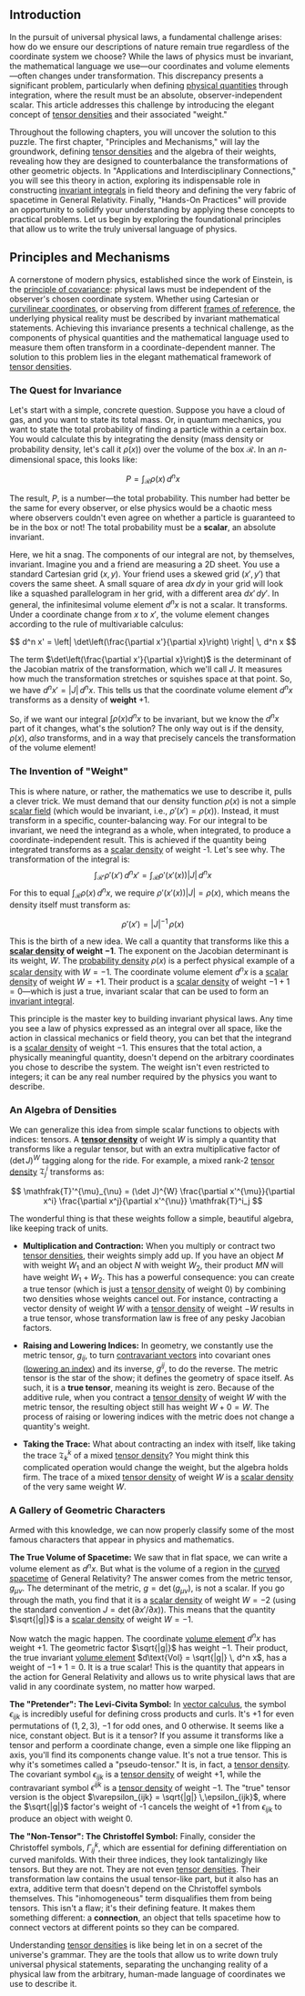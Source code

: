 ## Introduction
In the pursuit of universal physical laws, a fundamental challenge arises: how do we ensure our descriptions of nature remain true regardless of the coordinate system we choose? While the laws of physics must be invariant, the mathematical language we use—our coordinates and volume elements—often changes under transformation. This discrepancy presents a significant problem, particularly when defining [physical quantities](@article_id:176901) through integration, where the result must be an absolute, observer-independent scalar. This article addresses this challenge by introducing the elegant concept of [tensor densities](@article_id:158246) and their associated "weight."

Throughout the following chapters, you will uncover the solution to this puzzle. The first chapter, "Principles and Mechanisms," will lay the groundwork, defining [tensor densities](@article_id:158246) and the algebra of their weights, revealing how they are designed to counterbalance the transformations of other geometric objects. In "Applications and Interdisciplinary Connections," you will see this theory in action, exploring its indispensable role in constructing [invariant integrals](@article_id:184040) in field theory and defining the very fabric of spacetime in General Relativity. Finally, "Hands-On Practices" will provide an opportunity to solidify your understanding by applying these concepts to practical problems. Let us begin by exploring the foundational principles that allow us to write the truly universal language of physics.

## Principles and Mechanisms

A cornerstone of modern physics, established since the work of Einstein, is the [principle of covariance](@article_id:275314): physical laws must be independent of the observer's chosen coordinate system. Whether using Cartesian or [curvilinear coordinates](@article_id:178041), or observing from different [frames of reference](@article_id:168738), the underlying physical reality must be described by invariant mathematical statements. Achieving this invariance presents a technical challenge, as the components of physical quantities and the mathematical language used to measure them often transform in a coordinate-dependent manner. The solution to this problem lies in the elegant mathematical framework of [tensor densities](@article_id:158246).

### The Quest for Invariance

Let's start with a simple, concrete question. Suppose you have a cloud of gas, and you want to state its total mass. Or, in quantum mechanics, you want to state the total probability of finding a particle within a certain box. You would calculate this by integrating the density (mass density or probability density, let's call it $\rho(x)$) over the volume of the box $\mathcal{R}$. In an $n$-dimensional space, this looks like:

$$
P = \int_{\mathcal{R}} \rho(x) \, d^n x
$$

The result, $P$, is a number—the total probability. This number had better be the same for every observer, or else physics would be a chaotic mess where observers couldn't even agree on whether a particle is guaranteed to be in the box or not! The total probability must be a **scalar**, an absolute invariant.

Here, we hit a snag. The components of our integral are not, by themselves, invariant. Imagine you and a friend are measuring a 2D sheet. You use a standard Cartesian grid $(x, y)$. Your friend uses a skewed grid $(x', y')$ that covers the same sheet. A small square of area $dx\,dy$ in your grid will look like a squashed parallelogram in her grid, with a different area $dx'\,dy'$. In general, the infinitesimal volume element $d^n x$ is not a scalar. It transforms. Under a coordinate change from $x$ to $x'$, the volume element changes according to the rule of multivariable calculus:

$$
d^n x' = \left| \det\left(\frac{\partial x'}{\partial x}\right) \right| \, d^n x
$$

The term $\det\left(\frac{\partial x'}{\partial x}\right)$ is the determinant of the Jacobian matrix of the transformation, which we'll call $J$. It measures how much the transformation stretches or squishes space at that point. So, we have $d^n x' = |J| \, d^n x$. This tells us that the coordinate volume element $d^n x$ transforms as a density of **weight** $+1$.

So, if we want our integral $\int \rho(x) d^n x$ to be invariant, but we know the $d^n x$ part of it changes, what's the solution? The only way out is if the density, $\rho(x)$, *also* transforms, and in a way that precisely cancels the transformation of the volume element!

### The Invention of "Weight"

This is where nature, or rather, the mathematics we use to describe it, pulls a clever trick. We must demand that our density function $\rho(x)$ is not a simple [scalar field](@article_id:153816) (which would be invariant, i.e., $\rho'(x') = \rho(x)$). Instead, it must transform in a specific, counter-balancing way. For our integral to be invariant, we need the integrand as a whole, when integrated, to produce a coordinate-independent result. This is achieved if the quantity being integrated transforms as a [scalar density](@article_id:160944) of weight -1.
Let's see why. The transformation of the integral is:
$$
\int_{\mathcal{R}'} \rho'(x') \, d^n x' = \int_{\mathcal{R}} \rho'(x'(x)) |J| \, d^n x
$$
For this to equal $\int_{\mathcal{R}} \rho(x) \, d^n x$, we require $\rho'(x'(x))|J| = \rho(x)$, which means the density itself must transform as:

$$
\rho'(x') = |J|^{-1} \, \rho(x)
$$

This is the birth of a new idea. We call a quantity that transforms like this a **[scalar density](@article_id:160944) of weight $-1$**. The exponent on the Jacobian determinant is its weight, $W$. The [probability density](@article_id:143372) $\rho(x)$ is a perfect physical example of a [scalar density](@article_id:160944) with $W=-1$. The coordinate volume element $d^n x$ is a [scalar density](@article_id:160944) of weight $W=+1$. Their product is a [scalar density](@article_id:160944) of weight $-1+1=0$—which is just a true, invariant scalar that can be used to form an [invariant integral](@article_id:197366).

This principle is the master key to building invariant physical laws. Any time you see a law of physics expressed as an integral over all space, like the action in classical mechanics or field theory, you can bet that the integrand is a [scalar density](@article_id:160944) of weight $-1$. This ensures that the total action, a physically meaningful quantity, doesn't depend on the arbitrary coordinates you chose to describe the system. The weight isn't even restricted to integers; it can be any real number required by the physics you want to describe.

### An Algebra of Densities

We can generalize this idea from simple scalar functions to objects with indices: tensors. A **[tensor density](@article_id:190700)** of weight $W$ is simply a quantity that transforms like a regular tensor, but with an extra multiplicative factor of $(\det J)^W$ tagging along for the ride. For example, a mixed rank-2 [tensor density](@article_id:190700) $\mathfrak{T}^i_j$ transforms as:

$$
\mathfrak{T}'^{\mu}_{\nu} = (\det J)^{W} \frac{\partial x'^{\mu}}{\partial x^i} \frac{\partial x^j}{\partial x'^{\nu}} \mathfrak{T}^i_j
$$

The wonderful thing is that these weights follow a simple, beautiful algebra, like keeping track of units.

*   **Multiplication and Contraction:** When you multiply or contract two [tensor densities](@article_id:158246), their weights simply add up. If you have an object $M$ with weight $W_1$ and an object $N$ with weight $W_2$, their product $MN$ will have weight $W_1 + W_2$. This has a powerful consequence: you can create a true tensor (which is just a [tensor density](@article_id:190700) of weight 0) by combining two densities whose weights cancel out. For instance, contracting a vector density of weight $W$ with a [tensor density](@article_id:190700) of weight $-W$ results in a true tensor, whose transformation law is free of any pesky Jacobian factors.

*   **Raising and Lowering Indices:** In geometry, we constantly use the metric tensor, $g_{ij}$, to turn [contravariant vectors](@article_id:271989) into covariant ones ([lowering an index](@article_id:184441)) and its inverse, $g^{ij}$, to do the reverse. The metric tensor is the star of the show; it defines the geometry of space itself. As such, it is a **true tensor**, meaning its weight is zero. Because of the additive rule, when you contract a [tensor density](@article_id:190700) of weight $W$ with the metric tensor, the resulting object still has weight $W+0 = W$. The process of raising or lowering indices with the metric does not change a quantity's weight.

*   **Taking the Trace:** What about contracting an index with itself, like taking the trace $\mathfrak{T}^k_k$ of a mixed [tensor density](@article_id:190700)? You might think this complicated operation would change the weight, but the algebra holds firm. The trace of a mixed [tensor density](@article_id:190700) of weight $W$ is a [scalar density](@article_id:160944) of the very same weight $W$.

### A Gallery of Geometric Characters

Armed with this knowledge, we can now properly classify some of the most famous characters that appear in physics and mathematics.

**The True Volume of Spacetime:** We saw that in flat space, we can write a volume element as $d^n x$. But what is the volume of a region in the [curved spacetime](@article_id:184444) of General Relativity? The answer comes from the metric tensor, $g_{\mu\nu}$. The determinant of the metric, $g = \det(g_{\mu\nu})$, is not a scalar. If you go through the math, you find that it is a [scalar density](@article_id:160944) of weight $W=-2$ (using the standard convention $J = \det(\partial x' / \partial x)$). This means that the quantity $\sqrt{|g|}$ is a [scalar density](@article_id:160944) of weight $W=-1$.

Now watch the magic happen. The coordinate [volume element](@article_id:267308) $d^n x$ has weight $+1$. The geometric factor $\sqrt{|g|}$ has weight $-1$. Their product, the true invariant [volume element](@article_id:267308) $d\text{Vol} = \sqrt{|g|} \, d^n x$, has a weight of $-1+1=0$. It is a true scalar! This is the quantity that appears in the action for General Relativity and allows us to write physical laws that are valid in any coordinate system, no matter how warped.

**The "Pretender": The Levi-Civita Symbol:** In [vector calculus](@article_id:146394), the symbol $\epsilon_{ijk}$ is incredibly useful for defining cross products and curls. It's $+1$ for even permutations of $(1,2,3)$, $-1$ for odd ones, and 0 otherwise. It seems like a nice, constant object. But is it a tensor? If you assume it transforms like a tensor and perform a coordinate change, even a simple one like flipping an axis, you'll find its components change value. It's not a true tensor. This is why it's sometimes called a "pseudo-tensor." It is, in fact, a [tensor density](@article_id:190700). The covariant symbol $\epsilon_{ijk}$ is a [tensor density](@article_id:190700) of weight $+1$, while the contravariant symbol $\epsilon^{ijk}$ is a [tensor density](@article_id:190700) of weight $-1$. The "true" tensor version is the object $\varepsilon_{ijk} = \sqrt{|g|} \,\epsilon_{ijk}$, where the $\sqrt{|g|}$ factor's weight of -1 cancels the weight of $+1$ from $\epsilon_{ijk}$ to produce an object with weight 0.

**The "Non-Tensor": The Christoffel Symbol:** Finally, consider the Christoffel symbols, $\Gamma^k_{ij}$, which are essential for defining differentiation on curved manifolds. With their three indices, they look tantalizingly like tensors. But they are not. They are not even [tensor densities](@article_id:158246). Their transformation law contains the usual tensor-like part, but it also has an extra, additive term that doesn't depend on the Christoffel symbols themselves. This "inhomogeneous" term disqualifies them from being tensors. This isn't a flaw; it's their defining feature. It makes them something different: a **connection**, an object that tells spacetime how to connect vectors at different points so they can be compared.

Understanding [tensor densities](@article_id:158246) is like being let in on a secret of the universe's grammar. They are the tools that allow us to write down truly universal physical statements, separating the unchanging reality of a physical law from the arbitrary, human-made language of coordinates we use to describe it.